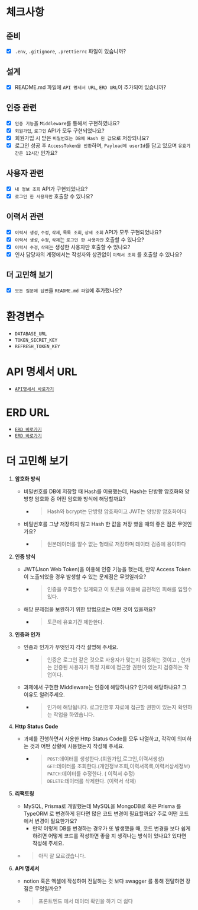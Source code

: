 # 체크사항

## 준비

- [x]  `.env`, `.gitignore`, `.prettierrc` 파일이 있습니까?

## 설계

- [x]  README.md 파일에 `API 명세서 URL`, `ERD URL`이 추가되어 있습니까?

## 인증 관련

- [x]  `인증 기능`을 `Middleware`를 통해서 구현하였나요?
- [x]  `회원가입`, `로그인` API가 모두 구현되었나요?
- [x]  회원가입 시 받은 `비밀번호는 DB에 Hash 된 값`으로 저장되나요?
- [x]  로그인 성공 후 `AccessToken을 반환`하며,
`Payload에 userId`를 담고 있으며 `유효기간은 12시간` 인가요?

## 사용자 관련

- [x]  `내 정보 조회` API가 구현되었나요?
- [x]  `로그인 한 사용자만` 호출할 수 있나요?

## 이력서 관련

- [x]  `이력서 생성`, `수정`, `삭제`, `목록 조회`, `상세 조회` API가 모두 구현되었나요?
- [x]  `이력서 생성`, `수정`, `삭제`는 `로그인 한 사용자만` 호출할 수 있나요?
- [x]  `이력서 수정`, `삭제`는 생성한 사용자만 호출할 수 있나요?
- [x]  인사 담당자의 계정에서는 작성자와 상관없이 `이력서 조회` 를 호출할 수 있나요?

## 더 고민해 보기

- [x]  `모든 질문에 답변`을 `README.md 파일`에 추가했나요?

# 환경변수
- `DATABASE_URL`
- `TOKEN_SECRET_KEY`
- `REFRESH_TOKEN_KEY`

# API 명세서 URL
- [`API명세서 바로가기`](https://www.notion.so/Resume-API-a4514d07551f4a4cac803a515770616d?pvs=4)

# ERD URL
-  [ `ERD 바로가기` ](https://drawsql.app/teams/wani/diagrams/resume-hub)
-  [ `ERD 바로가기` ](https://www.erdcloud.com/d/d4PzQAsaFDiMWer42)


# 더 고민해 보기
1. **암호화 방식**
    - 비밀번호를 DB에 저장할 때 Hash를 이용했는데, Hash는 단방향 암호화와 양방향 암호화 중 어떤 암호화 방식에 해당할까요?
      - > Hash와 bcrypt는 단방향 암호화이고 JWT는 양방향 암호화이다
    - 비밀번호를 그냥 저장하지 않고 Hash 한 값을 저장 했을 때의 좋은 점은 무엇인가요?
      - > 원본데이터를 알수 없는 형태로 저장하며 데이터 검증에 용이하다
2. **인증 방식**
    - JWT(Json Web Token)을 이용해 인증 기능을 했는데, 만약 Access Token이 노출되었을 경우 발생할 수 있는 문제점은 무엇일까요?
      - > 인증을 우회할수 있게되고 이 토큰을 이용해 금전적인 피해를 입힐수있다.
    - 해당 문제점을 보완하기 위한 방법으로는 어떤 것이 있을까요?
      - > 토큰에 유효기간 제한한다.

3. **인증과 인가**
    - 인증과 인가가 무엇인지 각각 설명해 주세요.
      - >인증은 로그인 같은 것으로 사용자가 맞는지 검증하는 것이고 , 인가는 인증된 사용자가 특정 자료에 접근할 권한이 있는지 검증하는 작업이다.
    - 과제에서 구현한 Middleware는 인증에 해당하나요? 인가에 해당하나요? 그 이유도 알려주세요.
      - > 인가에 해당됩니다. 로그인한후 자료에 접근할 권한이 있는지 확인하는 작업을 하였습니다.

4. **Http Status Code**
    - 과제를 진행하면서 사용한 Http Status Code를 모두 나열하고, 각각이 의미하는 것과 어떤 상황에 사용했는지 작성해 주세요.
       - > `POST`:데이터를 생성한다.(회원가입,로그인,이력서생성)  <br> `GET`:데이터를 조회한다.(개인정보조회,이력서목록,이력서상세정보) <br> `PATCH`:데이터를 수정한다. ( 이력서 수정) <br> `DELETE`:데이터를 삭제한다. (이력서 삭제)
       

5. **리팩토링**
    - MySQL, Prisma로 개발했는데 MySQL을 MongoDB로 혹은 Prisma 를 TypeORM 로 변경하게 된다면 많은 코드 변경이 필요할까요? 주로 어떤 코드에서 변경이 필요한가요?
		- 만약 이렇게 DB를 변경하는 경우가 또 발생했을 때, 코드 변경을 보다 쉽게 하려면 어떻게 코드를 작성하면 좋을 지 생각나는 방식이 있나요? 있다면 작성해 주세요.
    - > 아직 잘 모르겠습니다.
6. **API 명세서**
    - notion 혹은 엑셀에 작성하여 전달하는 것 보다 swagger 를 통해 전달하면 장점은 무엇일까요?
    - > 프론트엔드 에서 데이터 확인을 하기 더 쉽다

